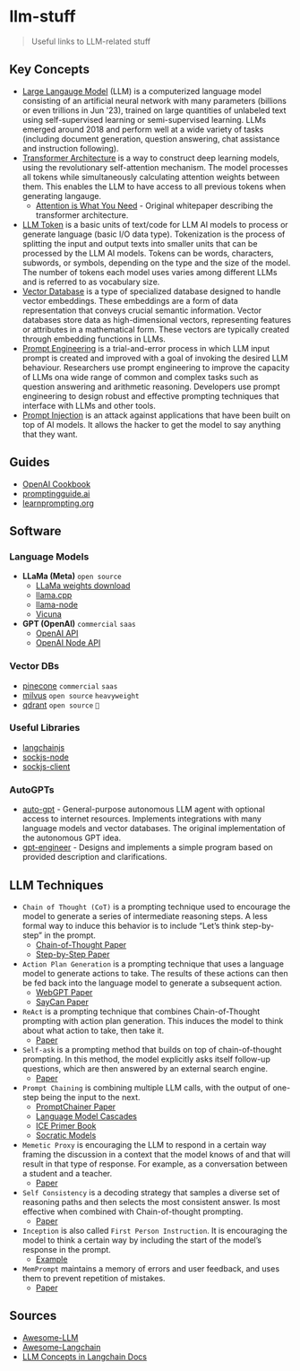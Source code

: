 # llm-stuff
> Useful links to LLM-related stuff

## Key Concepts

* [Large Langauge Model](https://en.wikipedia.org/wiki/Large_language_model) (LLM) is
  a computerized language model consisting of an artificial neural network with many
  parameters (billions or even trillions in Jun '23), trained on large quantities of
  unlabeled text using self-supervised learning or semi-supervised learning. LLMs
  emerged around 2018 and perform well at a wide variety of tasks (including document
  generation, question answering, chat assistance and instruction following).
* [Transformer Architecture](https://en.wikipedia.org/wiki/Transformer_(machine_learning_model))
  is a way to construct deep learning models, using the revolutionary self-attention mechanism.
  The model processes all tokens while simultaneously calculating attention weights between them.
  This enables the LLM to have access to all previous tokens when generating langauge.
   - [Attention is What You Need](https://arxiv.org/pdf/1706.03762.pdf) - Original
     whitepaper describing the transformer architecture.
* [LLM Token](https://learn.microsoft.com/en-us/semantic-kernel/prompt-engineering/tokens)
  is a basic units of text/code for LLM AI models to process or generate language (basic I/O data
  type). Tokenization is the process of splitting the input and output texts into smaller units
  that can be processed by the LLM AI models. Tokens can be words, characters, subwords, or symbols,
  depending on the type and the size of the model. The number of tokens each model uses varies
  among different LLMs and is referred to as vocabulary size.
* [Vector Database](https://en.wikipedia.org/wiki/Vector_database) is a type of specialized
  database designed to handle vector embeddings. These embeddings are a form of data
  representation that conveys crucial semantic information. Vector databases store data
  as high-dimensional vectors, representing features or attributes in a mathematical form.
  These vectors are typically created through embedding functions in LLMs.
* [Prompt Engineering](https://en.wikipedia.org/wiki/Prompt_engineering) is a trial-and-error
  process in which LLM input prompt is created and improved with a goal of invoking the desired
  LLM behaviour. Researchers use prompt engineering to improve the capacity of LLMs ona wide
  range of common and complex tasks such as question answering and arithmetic reasoning.
  Developers use prompt engineering to design robust and effective prompting techniques that
  interface with LLMs and other tools.
* [Prompt Injection](https://simonwillison.net/2023/May/2/prompt-injection-explained/)
  is an attack against applications that have been built on top of AI models. It allows the hacker
  to get the model to say anything that they want. 

## Guides
* [OpenAI Cookbook](https://github.com/openai/openai-cookbook)
* [promptingguide.ai](https://www.promptingguide.ai/)
* [learnprompting.org](https://learnprompting.org/)

## Software

### Language Models

* **LLaMa (Meta)** `open source`
   - [LLaMa weights download](https://github.com/shawwn/llama-dl)
   - [llama.cpp](https://github.com/ggerganov/llama.cpp)
   - [llama-node](https://github.com/Atome-FE/llama-node)
   - [Vicuna](https:/github.com/lm-sys/FastChat)
* **GPT (OpenAI)** `commercial` `saas`
   - [OpenAI API](https://platform.openai.com/docs/api-reference)
   - [OpenAI Node API](https://www.npmjs.com/package/openai)

### Vector DBs
* [pinecone](https://www.pinecone.io/) `commercial` `saas`
* [milvus](https://github.com/milvus-io/milvus) `open source` `heavyweight`
* [qdrant](https://github.com/qdrant/qdrant) `open source` `🌟`

### Useful Libraries

* [langchainjs](https://github.com/hwchase17/langchainjs)
* [sockjs-node](https://github.com/sockjs/sockjs-node)
* [sockjs-client](https://github.com/sockjs/sockjs-client)

### AutoGPTs

* [auto-gpt](https://github.com/Significant-Gravitas/Auto-GPT) - General-purpose autonomous
  LLM agent with optional access to internet resources. Implements integrations with many
  language models and vector databases. The original implementation of the autonomous GPT idea.
* [gpt-engineer](https://github.com/AntonOsika/gpt-engineer) - Designs and implements a simple
  program based on provided description and clarifications.

## LLM Techniques

* `Chain of Thought (CoT)` is a prompting technique used to encourage the model to generate
  a series of intermediate reasoning steps. A less formal way to induce this behavior is
  to include “Let’s think step-by-step” in the prompt.
   - [Chain-of-Thought Paper](https://arxiv.org/pdf/2201.11903.pdf)
   - [Step-by-Step Paper](https://arxiv.org/abs/2112.00114)
* `Action Plan Generation` is a prompting technique that uses a language model to generate
  actions to take. The results of these actions can then be fed back into the language model
  to generate a subsequent action.
   - [WebGPT Paper](https://arxiv.org/pdf/2112.09332.pdf)
   - [SayCan Paper](https://say-can.github.io/assets/palm_saycan.pdf)
* `ReAct` is a prompting technique that combines Chain-of-Thought prompting with action plan
  generation. This induces the model to think about what action to take, then take it.
   - [Paper](https://arxiv.org/pdf/2210.03629.pdf)
* `Self-ask` is a prompting method that builds on top of chain-of-thought prompting. In this
  method, the model explicitly asks itself follow-up questions, which are then answered
  by an external search engine.
   - [Paper](https://ofir.io/self-ask.pdf)
* `Prompt Chaining` is combining multiple LLM calls, with the output of one-step being the
  input to the next.
   - [PromptChainer Paper](https://arxiv.org/pdf/2203.06566.pdf)
   - [Language Model Cascades](https://arxiv.org/abs/2207.10342)
   - [ICE Primer Book](https://primer.ought.org/)
   - [Socratic Models](https://socraticmodels.github.io/)
* `Memetic Proxy` is encouraging the LLM to respond in a certain way framing the discussion
  in a context that the model knows of and that will result in that type of response. For
  example, as a conversation between a student and a teacher.
   - [Paper](https://arxiv.org/pdf/2102.07350.pdf)
* `Self Consistency` is a decoding strategy that samples a diverse set of reasoning paths
  and then selects the most consistent answer. Is most effective when combined with
  Chain-of-thought prompting.
   - [Paper](https://arxiv.org/pdf/2203.11171.pdf)
* `Inception` is also called `First Person Instruction`. It is encouraging the model to think
  a certain way by including the start of the model’s response in the prompt.
   - [Example](https://twitter.com/goodside/status/1583262455207460865?s=20&t=8Hz7XBnK1OF8siQrxxCIGQ)
* `MemPrompt` maintains a memory of errors and user feedback, and uses them to prevent
  repetition of mistakes.
   - [Paper](https://memprompt.com/)

## Sources

* [Awesome-LLM](https://github.com/Hannibal046/Awesome-LLM#open-llm)
* [Awesome-Langchain](https://github.com/kyrolabs/awesome-langchain)
* [LLM Concepts in Langchain Docs](https://github.com/hwchase17/langchain/blob/94c82a189d30a53a2f7e34a9dd99eeb174f45d3d/docs/getting_started/concepts.md)
